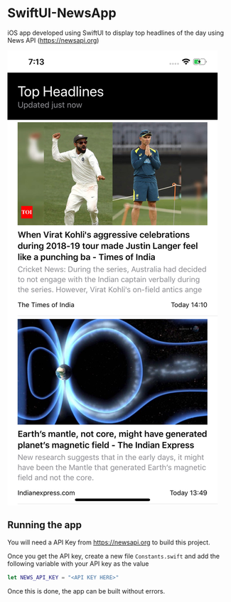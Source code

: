 # SwiftUI-NewsApp

iOS app developed using SwiftUI to display top headlines of the day using News API (https://newsapi.org)

![](./Screenshot.png)

## Running the app
You will need a API Key from https://newsapi.org to build this project.

Once you get the API key, create a new file `Constants.swift` and add the following variable with your API key as the value

```swift
let NEWS_API_KEY = "<API KEY HERE>"
```

Once this is done, the app can be built without errors.